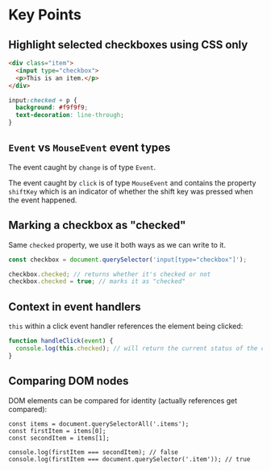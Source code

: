 # Key Points

## Highlight selected checkboxes using CSS only

```html
<div class="item">
  <input type="checkbox">
  <p>This is an item.</p>
</div>
```

```css
input:checked + p {
  background: #f9f9f9;
  text-decoration: line-through;
}
```

## `Event` vs `MouseEvent` event types

The event caught by `change` is of type `Event`.

The event caught by `click` is of type `MouseEvent` and contains the property `shiftKey` which is an indicator of whether the shift key was pressed when the event happened.

## Marking a checkbox as "checked"

Same `checked` property, we use it both ways as we can write to it.

```js
const checkbox = document.querySelector('input[type="checkbox"]');

checkbox.checked; // returns whether it's checked or not
checkbox.checked = true; // marks it as "checked"
```

## Context in event handlers

`this` within a click event handler references the element being clicked:

```js
function handleClick(event) {
  console.log(this.checked); // will return the current status of the checkbox
}
```

## Comparing DOM nodes

DOM elements can be compared for identity (actually references get compared):

```
const items = document.querySelectorAll('.items');
const firstItem = items[0];
const secondItem = items[1];

console.log(firstItem === secondItem); // false
console.log(firstItem === document.querySelector('.item')); // true
```

